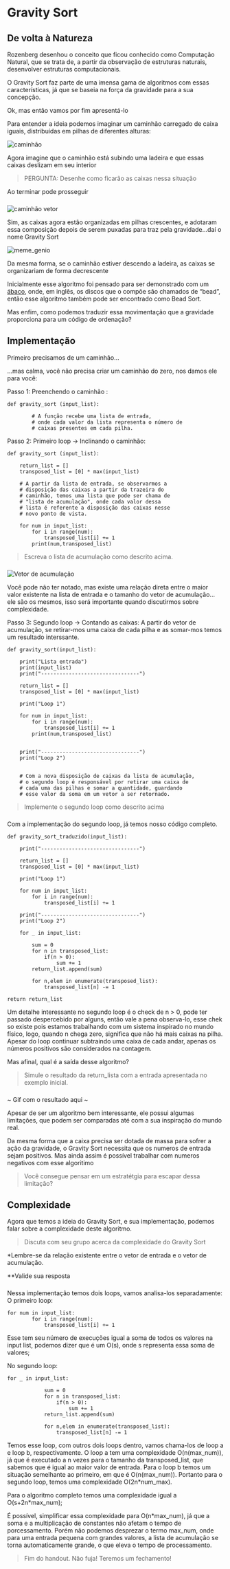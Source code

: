 Gravity Sort
=================

De volta à Natureza
--------------------

Rozenberg desenhou o conceito que ficou conhecido como Computação Natural, que se trata de, a partir da observação de estruturas naturais, desenvolver estruturas computacionais.

O Gravity Sort faz parte de uma imensa gama de algoritmos com essas características, já que se baseia na força da gravidade para a sua concepção.

Ok, mas então vamos por fim apresentá-lo

Para entender a ideia podemos imaginar um caminhão carregado de caixa iguais, distribuídas em pilhas de diferentes alturas:

![caminhão](Novo-caminhão.png)

Agora imagine que o caminhão está subindo uma ladeira e que essas caixas deslizam em seu interior

>PERGUNTA: Desenhe como ficarão as caixas nessa situação

Ao terminar pode prosseguir

###

![caminhão vetor](Novo-caminhão-2.png)

Sim, as caixas agora estão organizadas em pilhas crescentes, e adotaram essa composição depois de serem puxadas para traz pela gravidade...daí o nome Gravity Sort

![meme_genio](meme.jpg)

Da mesma forma, se o caminhão estiver descendo a ladeira, as caixas se organizariam de forma decrescente

Inicialmente esse algoritmo foi pensado para ser demonstrado com um [ábaco](https://pt.wikipedia.org/wiki/%C3%81baco), onde, em inglês, os discos que o compõe são chamados de “bead”, então esse algoritmo também pode ser encontrado como Bead Sort.

Mas enfim, como podemos traduzir essa movimentação que a gravidade proporciona para um código de ordenação?

Implementação
--------------------

Primeiro precisamos de um caminhão...

...mas calma, você não precisa criar um caminhão do zero, nos damos ele para você:

Passo 1: Preenchendo o caminhão :
    
    def gravity_sort (input_list): 

            # A função recebe uma lista de entrada, 
            # onde cada valor da lista representa o número de 
            # caixas presentes em cada pilha.


Passo 2: Primeiro loop -> Inclinando o caminhão:
    
    def gravity_sort (input_list): 
        
        return_list = []
        transposed_list = [0] * max(input_list)

        # A partir da lista de entrada, se observarmos a
        # disposição das caixas a partir da trazeira do 
        # caminhão, temos uma lista que pode ser chama de
        # "lista de acumulação", onde cada valor dessa 
        # lista é referente a disposição das caixas nesse 
        # novo ponto de vista.
        
        for num in input_list:
            for i in range(num):
                transposed_list[i] += 1
            print(num,transposed_list)

>Escreva o lista de acumulação como descrito acima.

###
   
![Vetor de acumulação](Novo-caminhão-3.png)

Você pode não ter notado, mas existe uma relação direta entre o maior valor existente na lista de entrada e o tamanho do vetor de acumulação...
ele são os mesmos, isso será importante quando discutirmos sobre complexidade. 

Passo 3: Segundo loop -> Contando as caixas:
A partir do vetor de acumulação, se retirar-mos uma caixa de cada pilha e as somar-mos temos um resultado interssante.

    def gravity_sort(input_list):
        
        print("Lista entrada")
        print(input_list)
        print("--------------------------------")
        
        return_list = []
        transposed_list = [0] * max(input_list)
        
        print("Loop 1")
        
        for num in input_list:
            for i in range(num):
                transposed_list[i] += 1
            print(num,transposed_list)
                
        
        print("--------------------------------")
        print("Loop 2")
        

        # Com a nova disposição de caixas da lista de acumulação,
        # o segundo loop é responsável por retirar uma caixa de 
        # cada uma das pilhas e somar a quantidade, guardando 
        # esse valor da soma em um vetor a ser retornado.


>Implemente o segundo loop como descrito acima

###


Com a implementação do segundo loop, já temos nosso código completo.
    
    def gravity_sort_traduzido(input_list):

        print("--------------------------------")

        return_list = []
        transposed_list = [0] * max(input_list)
        
        print("Loop 1")
        
        for num in input_list:
            for i in range(num):
                transposed_list[i] += 1
        
        print("--------------------------------")
        print("Loop 2")

        for _ in input_list:

            sum = 0
            for n in transposed_list:
                if(n > 0): 
                    sum += 1
            return_list.append(sum)

            for n,elem in enumerate(transposed_list):
                transposed_list[n] -= 1

    return return_list

Um detalhe interessante no segundo loop é o check de n > 0, pode ter passado despercebido por alguns, então vale a pena observa-lo, esse chek so existe pois estamos trabalhando com um sistema inspirado no mundo físico, logo, quando n chega zero, significa que não há mais caixas na pilha. Apesar do loop continuar subtraindo uma caixa de cada andar, apenas os números positivos são considerados na contagem.

Mas afinal, qual é a saída desse algoritmo?

>Simule o resultado da return_lista com a entrada apresentada no exemplo inicial.

###

~ Gif com o resultado aqui ~

Apesar de ser um algoritmo bem interessante, ele possui algumas limitações, que podem ser comparadas até com a sua inspiração do mundo real.

Da mesma forma que a caixa precisa ser dotada de massa para sofrer a ação da gravidade, o Gravity Sort necessita que os numeros de entrada sejam positivos.
Mas ainda assim é possível trabalhar com numeros negativos com esse algoritimo

>Você consegue pensar em um estratétgia para escapar dessa limitação?

###

Complexidade
--------------------
Agora que temos a ideia do Gravity Sort, e sua implementação, podemos falar sobre a complexidade deste algoritmo.

>Discuta com seu grupo acerca da complexidade do Gravity Sort

*Lembre-se da relação existente entre o vetor de entrada e o vetor de acumulação.

**Valide sua resposta

###

Nessa implementação temos dois loops, vamos analisa-los separadamente:
O primeiro loop:
    
    for num in input_list:
            for i in range(num):
                transposed_list[i] += 1

Esse tem seu número de execuções igual a soma de todos os valores na input list, podemos dizer que é um O(s), onde s representa essa soma de valores;

No segundo loop:

    for _ in input_list:

                sum = 0
                for n in transposed_list:
                    if(n > 0): 
                        sum += 1
                return_list.append(sum)

                for n,elem in enumerate(transposed_list):
                    transposed_list[n] -= 1

Temos esse loop, com outros dois loops dentro, vamos chama-los de loop a e loop b, respectivamente. O loop a tem uma complexidade O(n(max_num)), já que é executado a n vezes para o tamanho da transposed_list, que sabemos que é igual ao maior valor de entrada. Para o loop b temos um situação semelhante ao primeiro, em que é O(n(max_num)). Portanto para o segundo loop, temos uma complexidade O(2n*num_max).

Para o algoritmo completo temos uma complexidade igual a O(s+2n*max_num);

É possível, simplificar essa complexidade para O(n*max_num), já que a soma e a multiplicação de constantes não afetam o tempo de porcessamento. Porém não podemos desprezar o termo max_num, onde para uma entrada pequena com grandes valores, a lista de acumulação se torna automaticamente grande, o que eleva o tempo de processamento.

> Fim do handout. Não fuja! Teremos um fechamento!


